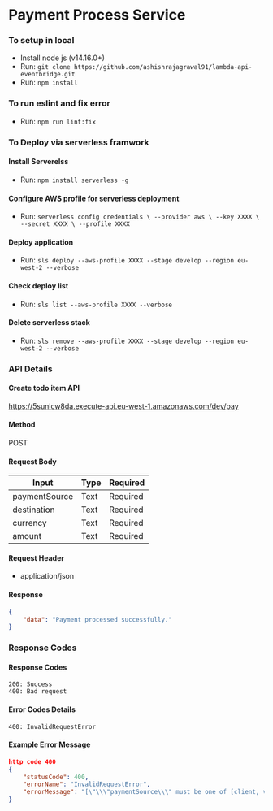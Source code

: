 # Payment Process Service

### To setup in local

* Install node js (v14.16.0+)
* Run: `git clone https://github.com/ashishrajagrawal91/lambda-api-eventbridge.git`
* Run: `npm install`


### To run eslint and fix error

* Run: `npm run lint:fix`


### To Deploy via serverless framwork

#### Install Serverelss 
* Run: `npm install serverless -g`
#### Configure AWS profile for serverless deployment
* Run: `serverless config credentials \
  --provider aws \
  --key XXXX \
  --secret XXXX \
  --profile XXXX`
#### Deploy application
* Run: `sls deploy --aws-profile XXXX --stage develop --region eu-west-2 --verbose`
#### Check deploy list
* Run: `sls list --aws-profile XXXX --verbose`
#### Delete serverless stack
* Run: `sls remove --aws-profile XXXX --stage develop --region eu-west-2 --verbose`


### API Details


#### Create todo item API
https://5sunlcw8da.execute-api.eu-west-1.amazonaws.com/dev/pay
#### Method
POST
#### Request Body
| Input | Type | Required |
| --- | ----------- | ----------- |
| paymentSource | Text | Required |
| destination | Text | Required |
| currency | Text | Required |
| amount | Text | Required |
#### Request Header
- application/json
#### Response
```json
{
    "data": "Payment processed successfully."
}
```

### Response Codes 
#### Response Codes
```
200: Success
400: Bad request
```
#### Error Codes Details
```
400: InvalidRequestError
```
#### Example Error Message
```json
http code 400
{
    "statusCode": 400,
    "errorName": "InvalidRequestError",
    "errorMessage": "[\"\\\"paymentSource\\\" must be one of [client, vendor]\"]"
}
```